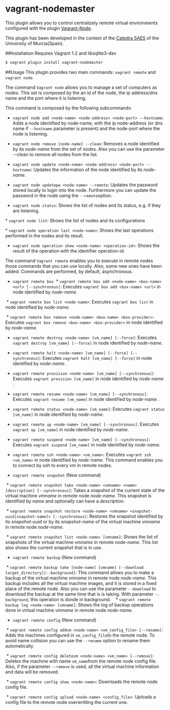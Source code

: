 vagrant-nodemaster
==================
This plugin allows you to control centralizely remote virtual environments configured with the plugin [Vagrant-Node](https://github.com/fjsanpedro/vagrant-nodemaster/tree/master/lib/vagrant-node).


This plugin has been developed in the context of the [Catedra SAES](http://www.catedrasaes.org) of the University of Murcia(Spain).

##Installation
Requires Vagrant 1.2 and libsqlite3-dev

```bash
$ vagrant plugin install vagrant-nodemaster
```

##Usage
This plugin provides two main commands: `vagrant remote` and `vagrant node`.

The command `Vagrant node` allows you to manage a set of computers as *nodes*. This set is composed by the an id of the node, the ip address/dns name and the port where it is listening.

This command is composed by the following subcommands:

* `vagrant node add <node-name> <node-address> <node-port> --hostname`:
Adds a node identified by node-name, with the ip node-address (or dns name if `--hostname` parameter is present) and the node-port where the node is listening.

* `vagrant node remove [node-name] --clean`: Removes a node identified by its *node-name* from the set of nodes. Also you can use the parameter --clean to remove all nodes from the list.

* `vagrant node update <node-name> <node-address> <node-port> --hostname`: Updates the information of the node identified by its *node-name*.

* `vagrant node updatepw <node-name> --remote`: Updates the password stored locally to login into the node. Furthermore you can update the password in the node using the `--remote`option.

* `vagrant node status`: Shows the list of nodes and its status, e.g. if they are listening.

* `vagrant node list`: Shows the list of nodes and its configurations

* `vagrant node operation last <node-name>`: Shows the last operations performed in the nodes and its result.

* `vagrant node operation show <node-name> <operation-id>`: Shows the result of the operation with the identifier operation-id.


The command `Vagrant remote` enables you to execute in remote nodes those commands that you can use locally. Also, some new ones have been added. Commands are performed, by default, asynchronous.

* `vagrant remote box`
 * `vagrant remote box add <node-name> <box-name> <url> [--synchronous]`: Executes `vagrant box add <box-name> <url>` in node identified by *node-name*.

 * `vagrant remote box list <node-name>`: Executes `vagrant box list` in node identified by *node-name*.

 * `vagrant remote box remove <node-name> <box-name> <box-provider>`: Executes `vagrant box remove <box-name> <box-provider>` in node identified by *node-name*.

* `vagrant remote destroy <node-name> [vm_name] [--force]`: Executes `vagrant destroy [vm_name] [--force]` in node identified by *node-name*.

* `vagrant remote halt <node-name> [vm_name] [--force] [--synchronous]`: Executes `vagrant halt [vm_name] [--force]` in node identified by *node-name*.

* `vagrant remote provision <node-name> [vm_name] [--synchronous]`: Executes `vagrant provision [vm_name]` in node identified by *node-name* .

* `vagrant remote resume <node-name> [vm_name] [--synchronous]`: Executes `vagrant resume [vm_name]` in node identified by *node-name* .

* `vagrant remote status <node-name> [vm_name]`: Executes `vagrant status [vm_name]` in node identified by *node-name*.

* `vagrant remote up <node-name> [vm_name] [--synchronous]`: Executes `vagrant up [vm_name]` in node identified by *node-name*.

* `vagrant remote suspend <node-name> [vm_name] [--synchronous]`: Executes `vagrant suspend [vm_name]` in node identified by *node-name*.

* `vagrant remote ssh <node-name> <vm_name>`: Executes `vagrant ssh <vm_name>` in node identified by *node-name*. This command enables you to connect by ssh to every vm in remote nodes.


* `vagrant remote snapshot` (New command)

 * `vagrant remote snapshot take <node-name> <vmname> <name> [description] [--synchronous]`: Takes a snapshot of the current state of the virtual machine *vmname* in remote node *node-name*. This snapshot is identified by *name* and optionally can have a *description*.

 * `vagrant remote snapshot restore <node-name> <vmname> <snapshot-uuid|snapshot-name]> [--synchronous]`: Restores the snapshot identified by its *snapshot-uuid* or by its *snapshot-name* of the virtual machine *vmname* in remote node *node-name*.

 * `vagrant remote snapshot list <node-name> [vmname]`: Shows the list of snapshots of the virtual machine *vmname* in remote *node-name*. This list also shows the current snapshot that is in use.


* `vagrant remote backup` (New command)

 * `vagrant remote backup take [node-name] [vmname] [--download target_directory][--background]`: This command allows you to make a backup of the virtual machine *vmname* in remote node *node-name*. This backup includes all the virtual machine images, and it is stored in a fixed place of the remote node. Also you can use the parameter `--download` to download the backup at the same time that is is taking. With parameter `--background`, this operation is donde in background.
 
 * `vagrant remote backup log <node-name> [vmname]`: Shows the log of backup operations done in virtual machine *vmname* in remote node *node-name*.

* `vagrant remote config` (New command)

 * `vagrant remote config addvm <node-name> <vm_config_file> [--rename]`: Adds the machines configured in `vm_config_file`to the remote node. To avoid name collision you can use the `--rename` option to rename them automatically.

 * `vagrant remote config deletevm <node-name> <vm_name> [--remove]`: Deletes the machine with name `vm_name`from the remote node config file. Also, if the parameter `--remove` is used, all the virtual machine information and data will be removed.

 * `vagrant remote config show <node-name>`: Downloads the remote node config file.

 * `vagrant remote config upload <node-name> <config_file>`: Uploads a config file to the remote node overwritting the current one.





